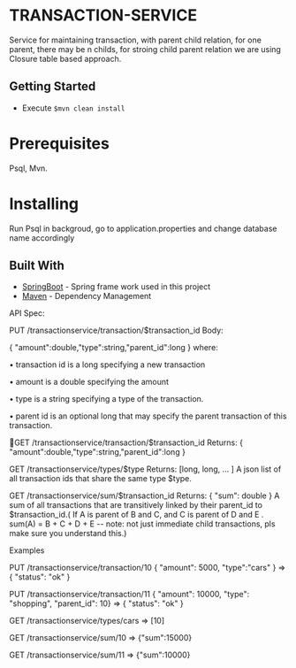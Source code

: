 # TRANSACTION-SERVICE
Service for maintaining transaction, with parent child relation, for one parent, there may be n childs, for stroing 
child parent relation we are using Closure table based approach. 


## Getting Started
* Execute ```$mvn clean install```

# Prerequisites
Psql, Mvn.

# Installing
Run Psql in backgroud, go to application.properties and change database name accordingly
## Built With

* [SpringBoot](https://spring.io/projects/spring-boot) - Spring frame work used in this project
* [Maven](https://maven.apache.org/) - Dependency Management


API Spec:

PUT /transactionservice/transaction/$transaction_id Body:

{ "amount":double,"type":string,"parent_id":long } where:

• transaction id is a long specifying a new transaction

• amount is a double specifying the amount

• type is a string specifying a type of the transaction.

• parent id is an optional long that may specify the parent transaction of this transaction.



GET /transactionservice/transaction/$transaction_id Returns: { "amount":double,"type":string,"parent_id":long }

GET /transactionservice/types/$type Returns: [long, long, ... ] A json list of all transaction ids that share the same type $type.

GET /transactionservice/sum/$transaction_id Returns: { "sum": double } A sum of all transactions that are transitively linked by their parent_id to $transaction_id.( If A is parent of B and C,  and C is parent of D and E . sum(A) = B + C + D + 
E -- note: not just immediate child transactions, pls make sure you understand this.)



Examples

PUT /transactionservice/transaction/10 { "amount": 5000, "type":"cars" } => { "status": "ok" } 

PUT /transactionservice/transaction/11 { "amount": 10000, "type": "shopping", "parent_id": 10} => { "status": "ok" } 

GET /transactionservice/types/cars => [10] 

GET /transactionservice/sum/10 => {"sum":15000} 

GET /transactionservice/sum/11 => {"sum":10000}